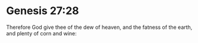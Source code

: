 # Genesis 27:28

Therefore God give thee of the dew of heaven, and the fatness of the earth, and plenty of corn and wine: